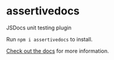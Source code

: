 # assertivedocs
JSDocs unit testing plugin

Run `npm i assertivedocs` to install.

[Check out the docs](https://assertivedocs.snail.codes) for more information.
